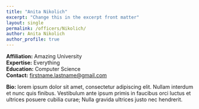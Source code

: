 ```yaml
---
title: "Anita Nikolich"
excerpt: "Change this in the excerpt front matter"
layout: single
permalink: /officers/Nikolich/
author: Anita Nikolich
author_profile: true
---
```


<strong>Affiliation:</strong>  Amazing University
<br>
<strong>Expertise:</strong>  Everything
<br>
<strong>Education:</strong>  Computer Science
<br>
<strong>Contact:</strong>  firstname.lastname@gmail.com
<br>

<strong>Bio:</strong> lorem ipsum dolor sit amet, consectetur adipiscing elit. Nullam interdum et nunc quis finibus. Vestibulum ante ipsum primis in faucibus orci luctus et ultrices posuere cubilia curae; Nulla gravida ultrices justo nec hendrerit.


